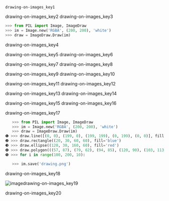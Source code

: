 ```ngMeta
drawing-on-images_key1
```

drawing-on-images_key2
drawing-on-images_key3


```python
>>> from PIL import Image, ImageDraw
>>> im = Image.new('RGBA', (200, 200), 'white')
>>> draw = ImageDraw.Draw(im)
```
drawing-on-images_key4


drawing-on-images_key5
drawing-on-images_key6


drawing-on-images_key7
drawing-on-images_key8


drawing-on-images_key9
drawing-on-images_key10


drawing-on-images_key11
drawing-on-images_key12


drawing-on-images_key13
drawing-on-images_key14


drawing-on-images_key15
drawing-on-images_key16


drawing-on-images_key17


```python
   >>> from PIL import Image, ImageDraw
   >>> im = Image.new('RGBA', (200, 200), 'white')
   >>> draw = ImageDraw.Draw(im)
❶ >>> draw.line([(0, 0), (199, 0), (199, 199), (0, 199), (0, 0)], fill='black')
❷ >>> draw.rectangle((20, 30, 60, 60), fill='blue')
❸ >>> draw.ellipse((120, 30, 160, 60), fill='red')
❹ >>> draw.polygon(((57, 87), (79, 62), (94, 85), (120, 90), (103, 113)), fill='brown')
❺ >>> for i in range(100, 200, 10):
```
```python
   >>> im.save('drawing.png')
```
drawing-on-images_key18


![image](assets/000070.jpg)drawing-on-images_key19


drawing-on-images_key20
